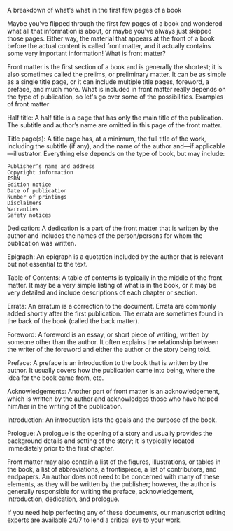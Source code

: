 A breakdown of what's what in the first few pages of a book

Maybe you've flipped through the first few pages of a book and wondered what all that information is about, or maybe you've always just skipped those pages. Either way, the material that appears at the front of a book before the actual content is called front matter, and it actually contains some very important information!
What is front matter?

Front matter is the first section of a book and is generally the shortest; it is also sometimes called the prelims, or preliminary matter. It can be as simple as a single title page, or it can include multiple title pages, foreword, a preface, and much more. What is included in front matter really depends on the type of publication, so let's go over some of the possibilities.
Examples of front matter

Half title: A half title is a page that has only the main title of the publication. The subtitle and author’s name are omitted in this page of the front matter.

Title page(s): A title page has, at a minimum, the full title of the work, including the subtitle (if any), and the name of the author and—if applicable—illustrator. Everything else depends on the type of book, but may include:

    Publisher’s name and address
    Copyright information
    ISBN
    Edition notice
    Date of publication
    Number of printings
    Disclaimers
    Warranties
    Safety notices

Dedication: A dedication is a part of the front matter that is written by the author and includes the names of the person/persons for whom the publication was written.

Epigraph: An epigraph is a quotation included by the author that is relevant but not essential to the text.

Table of Contents: A table of contents is typically in the middle of the front matter. It may be a very simple listing of what is in the book, or it may be very detailed and include descriptions of each chapter or section.

Errata: An erratum is a correction to the document. Errata are commonly added shortly after the first publication. The errata are sometimes found in the back of the book (called the back matter).

Foreword: A foreword is an essay, or short piece of writing, written by someone other than the author. It often explains the relationship between the writer of the foreword and either the author or the story being told.

Preface: A preface is an introduction to the book that is written by the author. It usually covers how the publication came into being, where the idea for the book came from, etc.

Acknowledgements: Another part of front matter is an acknowledgement, which is written by the author and acknowledges those who have helped him/her in the writing of the publication.

Introduction: An introduction lists the goals and the purpose of the book.

Prologue: A prologue is the opening of a story and usually provides the background details and setting of the story; it is typically located immediately prior to the first chapter.

Front matter may also contain a list of the figures, illustrations, or tables in the book, a list of abbreviations, a frontispiece, a list of contributors, and endpapers. An author does not need to be concerned with many of these elements, as they will be written by the publisher; however, the author is generally responsible for writing the preface, acknowledgement, introduction, dedication, and prologue.

If you need help perfecting any of these documents, our manuscript editing experts are available 24/7 to lend a critical eye to your work.
